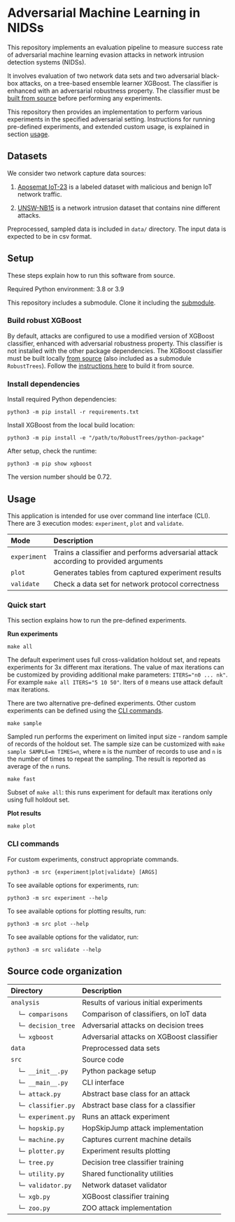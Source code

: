 # Adversarial Machine Learning in NIDSs

This repository implements an evaluation pipeline to measure success rate of adversarial machine learning evasion attacks in network intrusion detection systems (NIDSs).

It involves evaluation of two network data sets and two adversarial black-box attacks, on a
tree-based ensemble learner XGBoost. The classifier is enhanced with an adversarial robustness property. The classifier
must be [built from source](#build-robust-xgboost) before performing any experiments. 

This repository then provides an implementation to perform various experiments in the specified adversarial setting.
Instructions for running pre-defined experiments, and extended custom usage, is explained in section [usage](#usage).

## Datasets

We consider two network capture data sources:

1. [Aposemat IoT-23](https://www.stratosphereips.org/datasets-iot23/) is a labeled dataset with malicious and benign IoT network traffic.

2. [UNSW-NB15](https://research.unsw.edu.au/projects/unsw-nb15-dataset) is a network intrusion dataset that contains nine different attacks.

Preprocessed, sampled data is included in `data/` directory. The input data is expected to be in csv format.

## Setup

These steps explain how to run this software from source.

Required Python environment: 3.8 or 3.9 

This repository includes a submodule. Clone it including the [submodule](https://stackoverflow.com/a/4438292).

### Build robust XGBoost

By default, attacks are configured to use a modified version of XGBoost classifier, enhanced with adversarial robustness
property. This classifier is not installed with the other package dependencies.
The XGBoost classifier must be built locally [from source](https://github.com/chenhongge/RobustTrees) (also included as a submodule `RobustTrees`).
Follow the [instructions here](https://github.com/chenhongge/RobustTrees/tree/master/python-package#from-source) to build it from source.

### Install dependencies

Install required Python dependencies:

```
python3 -m pip install -r requirements.txt
```

Install XGBoost from the local build location:

```
python3 -m pip install -e "/path/to/RobustTrees/python-package"
```

After setup, check the runtime:

```
python3 -m pip show xgboost
```

The version number should be 0.72.


## Usage

This application is intended for use over command line interface (CLI).
There are 3 execution modes: `experiment`, `plot` and `validate`.

| Mode         | Description                                                                         |
|:-------------|:------------------------------------------------------------------------------------|
| `experiment` | Trains a classifier and performs adversarial attack according to provided arguments |
| `plot`       | Generates tables from captured experiment results                                   |
| `validate`   | Check a data set for network protocol correctness                                   |
 

### Quick start

This section explains how to run the pre-defined experiments.

**Run experiments**

```
make all
```

The default experiment uses full cross-validation holdout set, and repeats experiments for 3x different max iterations.
The value of max iterations can be customized by providing additional make parameters: `ITERS="n0 ... nk"`. For
example `make all ITERS="5 10 50"`. Iters of `0` means use attack default max iterations.

There are two alternative pre-defined experiments.
Other custom experiments can be defined using the [CLI commands](#cli-commands).


```
make sample
``` 

Sampled run performs the experiment on limited input size - random sample of records of the holdout set.
The sample size can be customized with `make sample SAMPLE=m TIMES=n`, where `m` is the number of records to use
and `n` is the number of times to repeat the sampling. The result is reported as average of the `n` runs.

```
make fast
```

Subset of `make all`: this runs experiment for default max iterations only using full holdout set.



**Plot results**

```
make plot
```

### CLI commands

For custom experiments, construct appropriate commands.

```
python3 -m src {experiment|plot|validate} [ARGS]
```

To see available options for experiments, run:

```
python3 -m src experiment --help
```

To see available options for plotting results, run:

```
python3 -m src plot --help
```

To see available options for the validator, run:

```
python3 -m src validate --help
```


## Source code organization

| Directory           | Description                               |
|:--------------------|:------------------------------------------|
| `analysis`          | Results of various initial experiments    |
| 　`└─ comparisons`   | Comparison of classifiers, on IoT data    |
| 　`└─ decision_tree` | Adversarial attacks on decision trees     |
| 　`└─ xgboost`       | Adversarial attacks on XGBoost classifier |
| `data`              | Preprocessed data sets                    |
| `src`               | Source code                               |
| 　`└─ __init__.py`   | Python package setup                      |
| 　`└─ __main__.py`   | CLI interface                             |
| 　`└─ attack.py`     | Abstract base class for an attack         |
| 　`└─ classifier.py` | Abstract base class for a classifier      |
| 　`└─ experiment.py` | Runs an attack experiment                 |
| 　`└─ hopskip.py`    | HopSkipJump attack implementation         |
| 　`└─ machine.py`    | Captures current machine details          |
| 　`└─ plotter.py`    | Experiment results plotting               |
| 　`└─ tree.py`       | Decision tree classifier training         |
| 　`└─ utility.py`    | Shared functionality utilities            |
| 　`└─ validator.py`  | Network dataset  validator                |
| 　`└─ xgb.py`        | XGBoost classifier training               |
| 　`└─ zoo.py`        | ZOO attack implementation                 |
